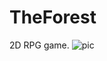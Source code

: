 # TheForest
2D RPG game.
![pic](https://user-images.githubusercontent.com/47753558/109522634-26978480-7ab7-11eb-8daa-e589041b8dde.jpg)
